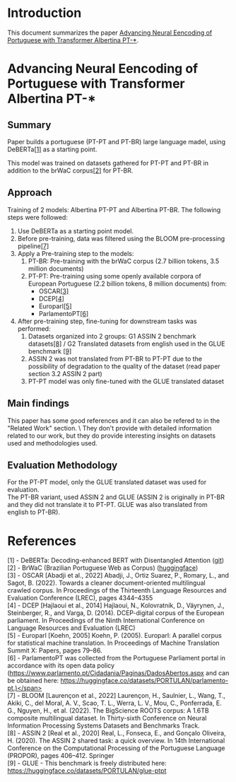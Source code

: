 # Introduction

This document summarizes the paper [Advancing Neural Eencoding of Portuguese with Transformer Albertina PT-*](https://arxiv.org/pdf/2305.06721).

# Advancing Neural Eencoding of Portuguese with Transformer Albertina PT-*

## Summary

Paper builds a portuguese (PT-PT and PT-BR) large language madel, using DeBERTa[\[1\]](#reference-1) as a starting point.

This model was trained on datasets gathered for PT-PT and PT-BR in addition to the brWaC corpus[\[2\]](#reference-2) for PT-BR.

## Approach

Training of 2 models: Albertina PT-PT and Albertina PT-BR.
The following steps were followed:
1. Use DeBERTa as a starting point model.
1. Before pre-training, data was filtered using the BLOOM pre-processing pipeline[\[7\]](#reference-7)
1. Apply a Pre-training step to the models:
    1. PT-BR: Pre-training with the brWaC corpus (2.7 billion tokens, 3.5 million documents)
    1. PT-PT: Pre-training using some openly available corpora of European Portuguese (2.2 billion tokens, 8 million documents) from:
        - OSCAR[\[3\]](#reference-3)
        - DCEP[\[4\]](#reference-4)
        - Europarl[\[5\]](#reference-5)
        - ParlamentoPT[\[6\]](#reference-6)
1. After pre-training step, fine-tuning for downstream tasks was performed:
    1. Datasets organized into 2 groups: G1 ASSIN 2 benchmark datasets[\[8\]](#reference-8) / G2 Translated datasets from english used in the GLUE benchmark [\[9\]](#reference-9)
    1. ASSIN 2 was not translated from PT-BR to PT-PT due to the possibility of degradation to the quality of the dataset (read paper section 3.2 ASSIN 2 part)
    1. PT-PT model was only fine-tuned with the GLUE translated dataset


## Main findings

This paper has some good references and it can also be refered to in the "Related Work" section. \ 
They don't provide with detailed information related to our work, but they do provide interesting insights on datasets used and methodologies used.

## Evaluation Methodology
For the PT-PT model, only the GLUE translated dataset was used for evaluation. \
The PT-BR variant, used ASSIN 2 and GLUE (ASSIN 2 is originally in PT-BR and they did not translate it to PT-PT. GLUE was also translated from english to PT-BR).


# References
<span id="reference-1">[1] - DeBERTa: Decoding-enhanced BERT with Disentangled Attention ([git](https://github.com/microsoft/DeBERTa)) </span><br>
<span id="reference-2">[2] - BrWaC (Brazilian Portuguese Web as Corpus) ([huggingface](https://huggingface.co/datasets/UFRGS/brwac))</span><br>
<span id="reference-3">[3] - OSCAR [Abadji et al., 2022] Abadji, J., Ortiz Suarez, P., Romary, L., and Sagot, B. (2022). Towards a cleaner document-oriented multilingual crawled corpus. In Proceedings of the Thirteenth Language Resources and Evaluation Conference (LREC), pages 4344–4355</span><br>
<span id="reference-4">[4] - DCEP [Hajlaoui et al., 2014] Hajlaoui, N., Kolovratnik, D., Väyrynen, J., Steinberger, R., and Varga, D. (2014). DCEP-digital corpus of the European parliament. In Proceedings of the Ninth International Conference on Language Resources and Evaluation (LREC)</span><br>
<span id="reference-5">[5] - Europarl [Koehn, 2005] Koehn, P. (2005). Europarl: A parallel corpus for statistical machine translation. In Proceedings of Machine Translation Summit X: Papers, pages 79–86.</span><br>
<span id="reference-6">[6] - ParlamentoPT was collected from the Portuguese Parliament portal in accordance with its open data policy (https://www.parlamento.pt/Cidadania/Paginas/DadosAbertos.aspx and can be obtained here: https://huggingface.co/datasets/PORTULAN/parlamento-pt.)</span><br>
<span id="reference-7">[7] - BLOOM [Laurençon et al., 2022] Laurençon, H., Saulnier, L., Wang, T., Akiki, C., del Moral, A. V., Scao, T. L., Werra, L. V., Mou, C., Ponferrada, E. G., Nguyen, H., et al. (2022). The BigScience ROOTS corpus: A 1.6TB composite multilingual dataset. In Thirty-sixth Conference on Neural Information Processing Systems Datasets and Benchmarks Track.</span><br>
<span id="reference-8">[8] - ASSIN 2 [Real et al., 2020] Real, L., Fonseca, E., and Gonçalo Oliveira, H. (2020). The ASSIN 2 shared task: a quick overview. In 14th International Conference on the Computational Processing of the Portuguese Language (PROPOR), pages 406–412. Springer</span><br>
<span id="reference-9">[9] - GLUE - This benchmark is freely distributed here: https://huggingface.co/datasets/PORTULAN/glue-ptpt </span><br>